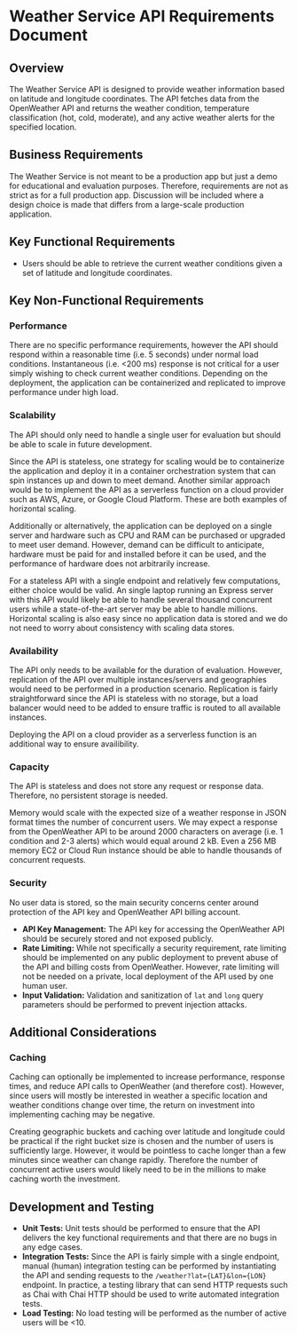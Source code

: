 # Weather Service API Requirements Document

## Overview

The Weather Service API is designed to provide weather information based on latitude and longitude coordinates. The API fetches data from the OpenWeather API and returns the weather condition, temperature classification (hot, cold, moderate), and any active weather alerts for the specified location.

## Business Requirements

The Weather Service is not meant to be a production app but just a demo for educational and evaluation purposes. Therefore, requirements are not as strict as for a full production app. Discussion will be included where a design choice is made that differs from a large-scale production application.

## Key Functional Requirements
- Users should be able to retrieve the current weather conditions given a set of latitude and longitude coordinates.

## Key Non-Functional Requirements

### Performance
There are no specific performance requirements, however the API should respond within a reasonable time (i.e. 5 seconds) under normal load conditions. Instantaneous (i.e. <200 ms) response is not critical for a user simply wishing to check current weather conditions. Depending on the deployment, the application can be containerized and replicated to improve performance under high load.

### Scalability
The API should only need to handle a single user for evaluation but should be able to scale in future development. 

Since the API is stateless, one strategy for scaling would be to containerize the application and deploy it in a container orchestration system that can spin instances up and down to meet demand. Another similar approach would be to implement the API as a serverless function on a cloud provider such as AWS, Azure, or Google Cloud Platform. These are both examples of horizontal scaling.

Additionally or alternatively, the application can be deployed on a single server and hardware such as CPU and RAM can be purchased or upgraded to meet user demand. However, demand can be difficult to anticipate, hardware must be paid for and installed before it can be used, and the performance of hardware does not arbitrarily increase. 

For a stateless API with a single endpoint and relatively few computations, either choice would be valid. An single laptop running an Express server with this API would likely be able to handle several thousand concurrent users while a state-of-the-art server may be able to handle millions. Horizontal scaling is also easy since no application data is stored and we do not need to worry about consistency with scaling data stores.

### Availability
The API only needs to be available for the duration of evaluation. However, replication of the API over multiple instances/servers and geographies would need to be performed in a production scenario. Replication is fairly straightforward since the API is stateless with no storage, but a load balancer would need to be added to ensure traffic is routed to all available instances.

Deploying the API on a cloud provider as a serverless function is an additional way to ensure availibility.

### Capacity 
The API is stateless and does not store any request or response data. Therefore, no persistent storage is needed. 

Memory would scale with the expected size of a weather response in JSON format times the number of concurrent users. We may expect a response from the OpenWeather API to be around 2000 characters on average (i.e. 1 condition and 2-3 alerts) which would equal around 2 kB. Even a 256 MB memory EC2 or Cloud Run instance should be able to handle thousands of concurrent requests.

### Security
No user data is stored, so the main security concerns center around protection of the API key and OpenWeather API billing account.

- **API Key Management:** The API key for accessing the OpenWeather API should be securely stored and not exposed publicly.
- **Rate Limiting:** While not specifically a security requirement, rate limiting should be implemented on any public deployment to prevent abuse of the API and billing costs from OpenWeather. However, rate limiting will not be needed on a private, local deployment of the API used by one human user.
- **Input Validation:** Validation and sanitization of `lat` and `long` query parameters should be performed to prevent injection attacks. 

## Additional Considerations

### Caching
Caching can optionally be implemented to increase performance, response times, and reduce API calls to OpenWeather (and therefore cost). However, since users will mostly be interested in weather a specific location and weather conditions change over time, the return on investment into implementing caching may be negative. 

Creating geographic buckets and caching over latitude and longitude could be practical if the right bucket size is chosen and the number of users is sufficiently large. However, it would be pointless to cache longer than a few minutes since weather can change rapidly. Therefore the number of concurrent active users would likely need to be in the millions to make caching worth the investment.

## Development and Testing

- **Unit Tests:** Unit tests should be performed to ensure that the API delivers the key functional requirements and that there are no bugs in any edge cases. 
- **Integration Tests:** Since the API is fairly simple with a single endpoint, manual (human) integration testing can be performed by instantiating the API and sending requests to the `/weather?lat={LAT}&lon={LON}` endpoint. In practice, a testing library that can send HTTP requests such as Chai with Chai HTTP should be used to write automated integration tests.
- **Load Testing:** No load testing will be performed as the number of active users will be <10.
